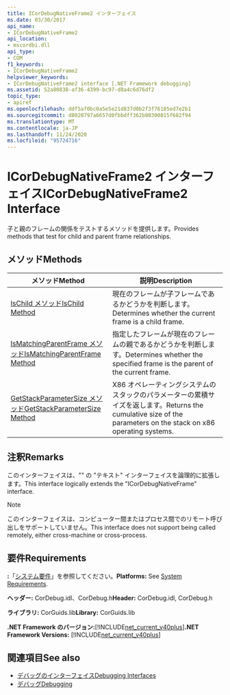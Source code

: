 ```yaml
---
title: ICorDebugNativeFrame2 インターフェイス
ms.date: 03/30/2017
api_name:
- ICorDebugNativeFrame2
api_location:
- mscordbi.dll
api_type:
- COM
f1_keywords:
- ICorDebugNativeFrame2
helpviewer_keywords:
- ICorDebugNativeFrame2 interface [.NET Framework debugging]
ms.assetid: 52a80838-af36-4399-bc97-d8a4c6d76df2
topic_type:
- apiref
ms.openlocfilehash: ddf5af0bc0a5e5e21d837d8b2f3f76185ed7e2b1
ms.sourcegitcommit: d8020797a6657d0fbbdff362b80300815f682f94
ms.translationtype: MT
ms.contentlocale: ja-JP
ms.lasthandoff: 11/24/2020
ms.locfileid: "95724716"
---
```

# <a name="icordebugnativeframe2-interface"></a><span data-ttu-id="45d37-102">ICorDebugNativeFrame2 インターフェイス</span><span class="sxs-lookup"><span data-stu-id="45d37-102">ICorDebugNativeFrame2 Interface</span></span>

<span data-ttu-id="45d37-103">子と親のフレームの関係をテストするメソッドを提供します。</span><span class="sxs-lookup"><span data-stu-id="45d37-103">Provides methods that test for child and parent frame relationships.</span></span>  
  
## <a name="methods"></a><span data-ttu-id="45d37-104">メソッド</span><span class="sxs-lookup"><span data-stu-id="45d37-104">Methods</span></span>  
  
|<span data-ttu-id="45d37-105">メソッド</span><span class="sxs-lookup"><span data-stu-id="45d37-105">Method</span></span>|<span data-ttu-id="45d37-106">説明</span><span class="sxs-lookup"><span data-stu-id="45d37-106">Description</span></span>|  
|------------|-----------------|  
|[<span data-ttu-id="45d37-107">IsChild メソッド</span><span class="sxs-lookup"><span data-stu-id="45d37-107">IsChild Method</span></span>](icordebugnativeframe2-ischild-method.md)|<span data-ttu-id="45d37-108">現在のフレームが子フレームであるかどうかを判断します。</span><span class="sxs-lookup"><span data-stu-id="45d37-108">Determines whether the current frame is a child frame.</span></span>|  
|[<span data-ttu-id="45d37-109">IsMatchingParentFrame メソッド</span><span class="sxs-lookup"><span data-stu-id="45d37-109">IsMatchingParentFrame Method</span></span>](icordebugnativeframe2-ismatchingparentframe-method.md)|<span data-ttu-id="45d37-110">指定したフレームが現在のフレームの親であるかどうかを判断します。</span><span class="sxs-lookup"><span data-stu-id="45d37-110">Determines whether the specified frame is the parent of the current frame.</span></span>|  
|[<span data-ttu-id="45d37-111">GetStackParameterSize メソッド</span><span class="sxs-lookup"><span data-stu-id="45d37-111">GetStackParameterSize Method</span></span>](icordebugnativeframe2-getstackparametersize-method.md)|<span data-ttu-id="45d37-112">X86 オペレーティングシステムのスタックのパラメーターの累積サイズを返します。</span><span class="sxs-lookup"><span data-stu-id="45d37-112">Returns the cumulative size of the parameters on the stack on x86 operating systems.</span></span>|  
  
## <a name="remarks"></a><span data-ttu-id="45d37-113">注釈</span><span class="sxs-lookup"><span data-stu-id="45d37-113">Remarks</span></span>  

 <span data-ttu-id="45d37-114">このインターフェイスは、"" の "テキスト" インターフェイスを論理的に拡張します。</span><span class="sxs-lookup"><span data-stu-id="45d37-114">This interface logically extends the "ICorDebugNativeFrame" interface.</span></span>  
  
> [!NOTE]
> <span data-ttu-id="45d37-115">このインターフェイスは、コンピューター間またはプロセス間でのリモート呼び出しをサポートしていません。</span><span class="sxs-lookup"><span data-stu-id="45d37-115">This interface does not support being called remotely, either cross-machine or cross-process.</span></span>  
  
## <a name="requirements"></a><span data-ttu-id="45d37-116">要件</span><span class="sxs-lookup"><span data-stu-id="45d37-116">Requirements</span></span>  

 <span data-ttu-id="45d37-117">**:**「[システム要件](../../get-started/system-requirements.md)」を参照してください。</span><span class="sxs-lookup"><span data-stu-id="45d37-117">**Platforms:** See [System Requirements](../../get-started/system-requirements.md).</span></span>  
  
 <span data-ttu-id="45d37-118">**ヘッダー:** CorDebug.idl、CorDebug.h</span><span class="sxs-lookup"><span data-stu-id="45d37-118">**Header:** CorDebug.idl, CorDebug.h</span></span>  
  
 <span data-ttu-id="45d37-119">**ライブラリ:** CorGuids.lib</span><span class="sxs-lookup"><span data-stu-id="45d37-119">**Library:** CorGuids.lib</span></span>  
  
 <span data-ttu-id="45d37-120">**.NET Framework のバージョン:**[!INCLUDE[net_current_v40plus](../../../../includes/net-current-v40plus-md.md)]</span><span class="sxs-lookup"><span data-stu-id="45d37-120">**.NET Framework Versions:** [!INCLUDE[net_current_v40plus](../../../../includes/net-current-v40plus-md.md)]</span></span>  
  
## <a name="see-also"></a><span data-ttu-id="45d37-121">関連項目</span><span class="sxs-lookup"><span data-stu-id="45d37-121">See also</span></span>

- [<span data-ttu-id="45d37-122">デバッグのインターフェイス</span><span class="sxs-lookup"><span data-stu-id="45d37-122">Debugging Interfaces</span></span>](debugging-interfaces.md)
- [<span data-ttu-id="45d37-123">デバッグ</span><span class="sxs-lookup"><span data-stu-id="45d37-123">Debugging</span></span>](index.md)
